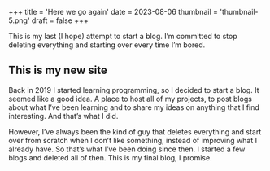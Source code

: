 +++
title = 'Here we go again'
date = 2023-08-06
thumbnail = 'thumbnail-5.png'
draft = false
+++

This is my last (I hope) attempt to start a blog. I’m committed to stop deleting
everything and starting over every time I’m bored.

## This is my new site

Back in 2019 I started learning programming, so I decided to start a blog. It seemed like
a good idea. A place to host all of my projects, to post blogs about what I’ve been
learning and to share my ideas on anything that I find interesting. And
that’s what I did.

However, I’ve always been the kind of guy that deletes everything and start over from
scratch when I don’t like something, instead of improving what I already have. So that’s
what I’ve been doing since then. I started a few blogs and deleted all of then. This is
my final blog, I promise.